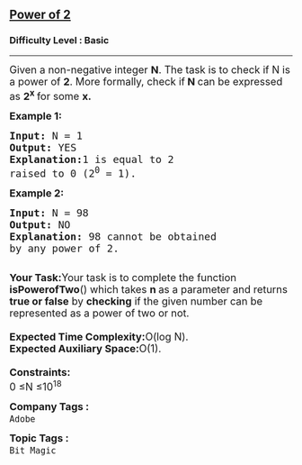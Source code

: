 <h2><a href="https://practice.geeksforgeeks.org/problems/power-of-2-1587115620/1?page=3&sortBy=submissions">Power of 2</a></h2><h3>Difficulty Level : Basic</h3><hr><div class="problems_problem_content__Xm_eO"><p><span style="font-size:18px">Given a non-negative integer <strong>N</strong>. The task is to check if N is a power of <strong>2</strong>. More formally, check if<strong> N </strong>can be expressed as <strong>2<sup>x</sup> </strong>for some <strong>x.</strong></span></p>

<p><span style="font-size:18px"><strong>Example 1:</strong></span></p>

<pre><span style="font-size:18px"><strong>Input: </strong>N = 1
<strong>Output: </strong>YES
<strong>Explanation:</strong>1 is equal to 2 
raised to 0 (2<sup>0</sup> = 1).</span></pre>

<p><span style="font-size:18px"><strong>Example 2:</strong></span></p>

<pre><span style="font-size:18px"><strong>Input: </strong>N = 98
<strong>Output: </strong>NO
<strong>Explanation: </strong>98 cannot be obtained
by any power of 2.</span></pre>

<p><br>
<span style="font-size:18px"><strong>Your Task:</strong>Your task is to complete the function <strong>isPowerofTwo</strong>() which takes <strong>n </strong>as a parameter and returns <strong>true or false</strong> by <strong>checking</strong> if the given number can be represented as a power of two or not.<br>
<br>
<strong>Expected Time Complexity:</strong>O(log N).<br>
<strong>Expected Auxiliary Space:</strong>O(1).<br>
<br>
<strong>Constraints:</strong><br>
0 ≤N ≤10<sup>18</sup></span></p>
</div><p><span style=font-size:18px><strong>Company Tags : </strong><br><code>Adobe</code>&nbsp;<br><p><span style=font-size:18px><strong>Topic Tags : </strong><br><code>Bit Magic</code>&nbsp;